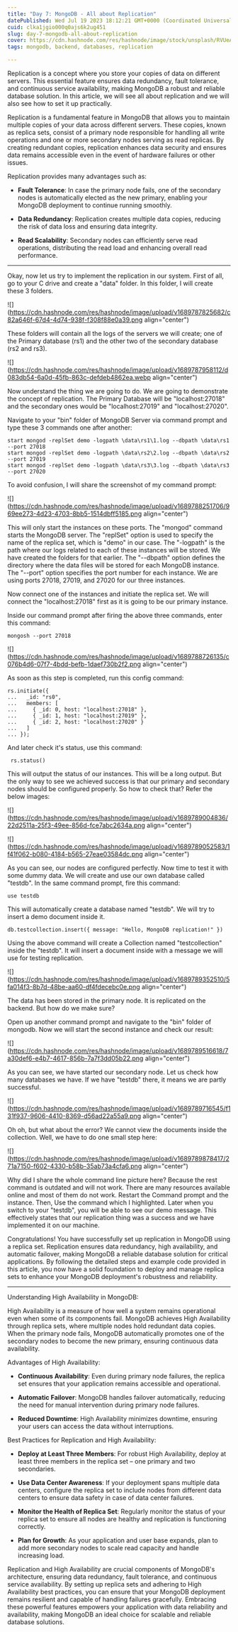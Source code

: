 ```yaml
---
title: "Day 7: MongoDB - All about Replication"
datePublished: Wed Jul 19 2023 18:12:21 GMT+0000 (Coordinated Universal Time)
cuid: clka1jgio000q0ajs6k2ug451
slug: day-7-mongodb-all-about-replication
cover: https://cdn.hashnode.com/res/hashnode/image/stock/unsplash/RVUeAaZZNtg/upload/3e2910fe72a925b564d5232a3359dcca.jpeg
tags: mongodb, backend, databases, replication

---
```


Replication is a concept where you store your copies of data on different servers. This essential feature ensures data redundancy, fault tolerance, and continuous service availability, making MongoDB a robust and reliable database solution. In this article, we will see all about replication and we will also see how to set it up practically.

Replication is a fundamental feature in MongoDB that allows you to maintain multiple copies of your data across different servers. These copies, known as replica sets, consist of a primary node responsible for handling all write operations and one or more secondary nodes serving as read replicas. By creating redundant copies, replication enhances data security and ensures data remains accessible even in the event of hardware failures or other issues.

Replication provides many advantages such as:

* **Fault Tolerance**: In case the primary node fails, one of the secondary nodes is automatically elected as the new primary, enabling your MongoDB deployment to continue running smoothly.
    
* **Data Redundancy**: Replication creates multiple data copies, reducing the risk of data loss and ensuring data integrity.
    
* **Read Scalability**: Secondary nodes can efficiently serve read operations, distributing the read load and enhancing overall read performance.
    

---

Okay, now let us try to implement the replication in our system. First of all, go to your C drive and create a "data" folder. In this folder, I will create these 3 folders.

![](https://cdn.hashnode.com/res/hashnode/image/upload/v1689787825682/c82a646f-67d4-4d74-938f-f308f88e0a39.png align="center")

These folders will contain all the logs of the servers we will create; one of the Primary database (rs1) and the other two of the secondary database (rs2 and rs3).

![](https://cdn.hashnode.com/res/hashnode/image/upload/v1689787958112/d083db54-6a0d-45fb-863c-defdeb4862ea.webp align="center")

Now understand the thing we are going to do. We are going to demonstrate the concept of replication. The Primary Database will be "localhost:27018" and the secondary ones would be "localhost:27019" and "localhost:27020".

Navigate to your "bin" folder of MongoDB Server via command prompt and type these 3 commands one after another:

```plaintext
start mongod -replSet demo -logpath \data\rs1\1.log --dbpath \data\rs1 --port 27018
start mongod -replSet demo -logpath \data\rs2\2.log --dbpath \data\rs2 --port 27019
start mongod -replSet demo -logpath \data\rs3\3.log --dbpath \data\rs3 --port 27020
```

To avoid confusion, I will share the screenshot of my command prompt:

![](https://cdn.hashnode.com/res/hashnode/image/upload/v1689788251706/969ee273-4d23-4703-8bb5-1514dbff5185.png align="center")

This will only start the instances on these ports. The "mongod" command starts the MongoDB server. The "replSet" option is used to specify the name of the replica set, which is "demo" in our case. The "-logpath" is the path where our logs related to each of these instances will be stored. We have created the folders for that earlier. The "--dbpath" option defines the directory where the data files will be stored for each MongoDB instance. The "--port" option specifies the port number for each instance. We are using ports 27018, 27019, and 27020 for our three instances.

Now connect one of the instances and initiate the replica set. We will connect the "localhost:27018" first as it is going to be our primary instance.

Inside our command prompt after firing the above three commands, enter this command:

```plaintext
mongosh --port 27018
```

![](https://cdn.hashnode.com/res/hashnode/image/upload/v1689788726135/c076b4d6-07f7-4bdd-befb-1daef730b2f2.png align="center")

As soon as this step is completed, run this config command:

```plaintext
rs.initiate({
...   _id: "rs0",
...   members: [
...     { _id: 0, host: "localhost:27018" },
...     { _id: 1, host: "localhost:27019" },
...     { _id: 2, host: "localhost:27020" }
...   ]
... });
```

And later check it's status, use this command:

```plaintext
 rs.status()
```

This will output the status of our instances. This will be a long output. But the only way to see we achieved success is that our primary and secondary nodes should be configured properly. So how to check that? Refer the below images:

![](https://cdn.hashnode.com/res/hashnode/image/upload/v1689789004836/22d2511a-25f3-49ee-856d-fce7abc2634a.png align="center")

![](https://cdn.hashnode.com/res/hashnode/image/upload/v1689789052583/1f41f062-b080-4184-b565-27eae03584dc.png align="center")

As you can see, our nodes are configured perfectly. Now time to test it with some dummy data. We will create and use our own database called "testdb". In the same command prompt, fire this command:

```plaintext
use testdb
```

This will automatically create a database named "testdb". We will try to insert a demo document inside it.

```plaintext
db.testcollection.insert({ message: "Hello, MongoDB replication!" })
```

Using the above command will create a Collection named "testcollection" inside the "testdb". It will insert a document inside with a message we will use for testing replication.

![](https://cdn.hashnode.com/res/hashnode/image/upload/v1689789352510/5fa014f3-8b7d-48be-aa60-df4fdecebc0e.png align="center")

The data has been stored in the primary node. It is replicated on the backend. But how do we make sure?

Open up another command prompt and navigate to the "bin" folder of mongodb. Now we will start the second instance and check our result:

![](https://cdn.hashnode.com/res/hashnode/image/upload/v1689789516618/7a30def6-e4b7-4617-856b-7a7f3dd05b22.png align="center")

As you can see, we have started our secondary node. Let us check how many databases we have. If we have "testdb" there, it means we are partly successful.

![](https://cdn.hashnode.com/res/hashnode/image/upload/v1689789716545/f131f937-9606-4410-8369-d56ad22a55a9.png align="center")

Oh oh, but what about the error? We cannot view the documents inside the collection. Well, we have to do one small step here:

![](https://cdn.hashnode.com/res/hashnode/image/upload/v1689789878417/271a7150-f602-4330-b58b-35ab73a4cfa6.png align="center")

Why did I share the whole command line picture here? Because the rest command is outdated and will not work. There are many resources available online and most of them do not work. Restart the Command prompt and the instance. Then, Use the command which I highlighted. Later when you switch to your "testdb", you will be able to see our demo message. This effectively states that our replication thing was a success and we have implemented it on our machine.

Congratulations! You have successfully set up replication in MongoDB using a replica set. Replication ensures data redundancy, high availability, and automatic failover, making MongoDB a reliable database solution for critical applications. By following the detailed steps and example code provided in this article, you now have a solid foundation to deploy and manage replica sets to enhance your MongoDB deployment's robustness and reliability.

---

Understanding High Availability in MongoDB:

High Availability is a measure of how well a system remains operational even when some of its components fail. MongoDB achieves High Availability through replica sets, where multiple nodes hold redundant data copies. When the primary node fails, MongoDB automatically promotes one of the secondary nodes to become the new primary, ensuring continuous data availability.

Advantages of High Availability:

* **Continuous Availability**: Even during primary node failures, the replica set ensures that your application remains accessible and operational.
    
* **Automatic Failover**: MongoDB handles failover automatically, reducing the need for manual intervention during primary node failures.
    
* **Reduced Downtime**: High Availability minimizes downtime, ensuring your users can access the data without interruptions.
    

Best Practices for Replication and High Availability:

* **Deploy at Least Three Members**: For robust High Availability, deploy at least three members in the replica set – one primary and two secondaries.
    
* **Use Data Center Awareness**: If your deployment spans multiple data centers, configure the replica set to include nodes from different data centers to ensure data safety in case of data center failures.
    
* **Monitor the Health of Replica Set**: Regularly monitor the status of your replica set to ensure all nodes are healthy and replication is functioning correctly.
    
* **Plan for Growth**: As your application and user base expands, plan to add more secondary nodes to scale read capacity and handle increasing load.
    

Replication and High Availability are crucial components of MongoDB's architecture, ensuring data redundancy, fault tolerance, and continuous service availability. By setting up replica sets and adhering to High Availability best practices, you can ensure that your MongoDB deployment remains resilient and capable of handling failures gracefully. Embracing these powerful features empowers your application with data reliability and availability, making MongoDB an ideal choice for scalable and reliable database solutions.